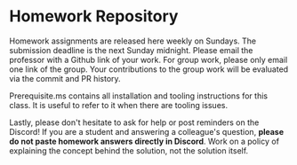 # Homework Repository

Homework assignments are released here weekly on Sundays. The submission deadline is the next Sunday midnight. Please email the professor with a Github link of your work. For group work, please only email one link of the group. Your contributions to the group work will be evaluated via the commit and PR history.

Prerequisite.ms contains all installation and tooling instructions for this class. It is useful to refer to it when there are tooling issues.

Lastly, please don't hesitate to ask for help or post reminders on the Discord! If you are a student and answering a colleague's question, **please do not paste homework answers directly in Discord**. Work on a policy of explaining the concept behind the solution, not the solution itself.
